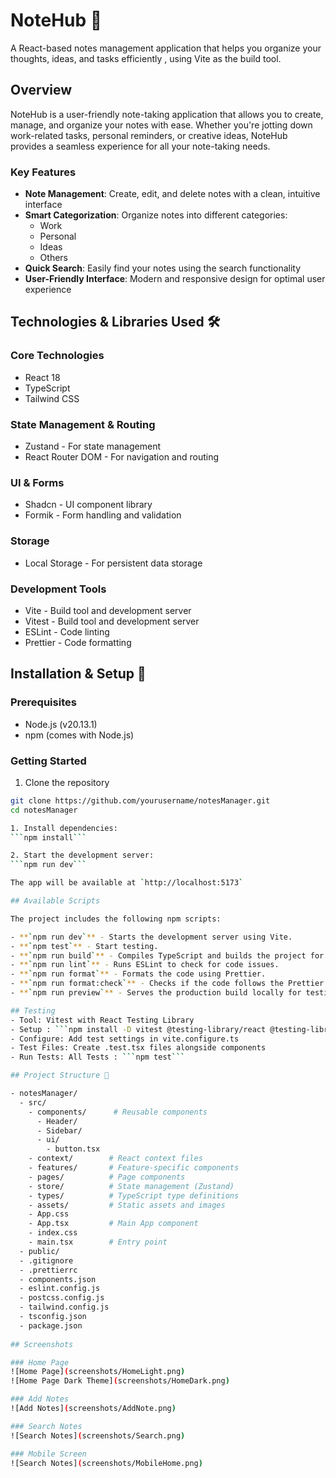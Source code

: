 # NoteHub 📝
A React-based notes management application that helps you organize your thoughts, ideas, and tasks efficiently , using Vite as the build tool.

## Overview
NoteHub is a user-friendly note-taking application that allows you to create, manage, and organize your notes with ease. Whether you're jotting down work-related tasks, personal reminders, or creative ideas, NoteHub provides a seamless experience for all your note-taking needs.

### Key Features
- **Note Management**: Create, edit, and delete notes with a clean, intuitive interface
- **Smart Categorization**: Organize notes into different categories:
  - Work
  - Personal
  - Ideas
  - Others
- **Quick Search**: Easily find your notes using the search functionality
- **User-Friendly Interface**: Modern and responsive design for optimal user experience

## Technologies & Libraries Used 🛠️
### Core Technologies
- React 18
- TypeScript
- Tailwind CSS

### State Management & Routing
- Zustand - For state management
- React Router DOM - For navigation and routing

### UI & Forms
- Shadcn - UI component library
- Formik - Form handling and validation

### Storage
- Local Storage - For persistent data storage

### Development Tools
- Vite - Build tool and development server
- Vitest - Build tool and development server
- ESLint - Code linting
- Prettier - Code formatting

## Installation & Setup 🚀

### Prerequisites
- Node.js (v20.13.1)
- npm (comes with Node.js)

### Getting Started

1. Clone the repository
```bash
git clone https://github.com/yourusername/notesManager.git
cd notesManager

1. Install dependencies:
```npm install```

2. Start the development server:
```npm run dev```

The app will be available at `http://localhost:5173`

## Available Scripts

The project includes the following npm scripts:

- **`npm run dev`** - Starts the development server using Vite.
- **`npm test`** - Start testing.
- **`npm run build`** - Compiles TypeScript and builds the project for production.
- **`npm run lint`** - Runs ESLint to check for code issues.
- **`npm run format`** - Formats the code using Prettier.
- **`npm run format:check`** - Checks if the code follows the Prettier formatting rules.
- **`npm run preview`** - Serves the production build locally for testing.

## Testing
- Tool: Vitest with React Testing Library
- Setup : ```npm install -D vitest @testing-library/react @testing-library/jest-dom jsdom```
- Configure: Add test settings in vite.configure.ts
- Test Files: Create .test.tsx files alongside components
- Run Tests: All Tests : ```npm test```

## Project Structure 📁

- notesManager/
  - src/
    - components/      # Reusable components
      - Header/       
      - Sidebar/      
      - ui/          
        - button.tsx
    - context/        # React context files
    - features/       # Feature-specific components
    - pages/          # Page components
    - store/          # State management (Zustand)
    - types/          # TypeScript type definitions
    - assets/         # Static assets and images
    - App.css
    - App.tsx         # Main App component
    - index.css
    - main.tsx        # Entry point
  - public/          
  - .gitignore
  - .prettierrc
  - components.json
  - eslint.config.js
  - postcss.config.js
  - tailwind.config.js
  - tsconfig.json
  - package.json
  
## Screenshots

### Home Page
![Home Page](screenshots/HomeLight.png)
![Home Page Dark Theme](screenshots/HomeDark.png)

### Add Notes
![Add Notes](screenshots/AddNote.png)

### Search Notes
![Search Notes](screenshots/Search.png)

### Mobile Screen
![Search Notes](screenshots/MobileHome.png)
